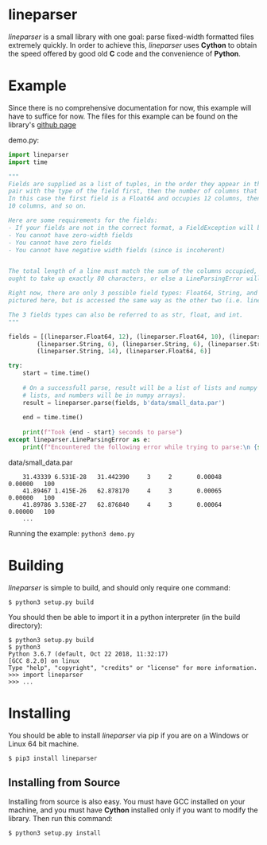# lineparser
*lineparser* is a small library with one goal: parse fixed-width formatted files extremely quickly.
In order to achieve this, *lineparser* uses **Cython** to obtain the speed offered by good old
**C** code and the convenience of **Python**.

# Example

Since there is no comprehensive documentation for now, this example will have to suffice for now.
The files for this example can be found on the library's [github page](https://github.com/jkarns275/lineparser)

demo.py:
```python
import lineparser
import time

"""
Fields are supplied as a list of tuples, in the order they appear in the file. Each tuple is a
pair with the type of the field first, then the number of columns that field occupies.
In this case the first field is a Float64 and occupies 12 columns, then a Float64 that occupies
10 columns, and so on. 

Here are some requirements for the fields:
- If your fields are not in the correct format, a FieldException will be raised. 
- You cannot have zero-width fields
- You cannot have zero fields
- You cannot have negative width fields (since is incoherent)


The total length of a line must match the sum of the columns occupied, so in this case each line
ought to take up exactly 80 characters, or else a LineParsingError will be thrown.

Right now, there are only 3 possible field types: Float64, String, and Int64. Int64 is not
pictured here, but is accessed the same way as the other two (i.e. lineparser.Int64).

The 3 fields types can also be referred to as str, float, and int.
"""

fields = [(lineparser.Float64, 12), (lineparser.Float64, 10), (lineparser.Float64, 12), 
        (lineparser.String, 6), (lineparser.String, 6), (lineparser.String, 14),
        (lineparser.String, 14), (lineparser.Float64, 6)]

try:
    start = time.time()
    
    # On a successfull parse, result will be a list of lists and numpy arrays (strings will be in 
    # lists, and numbers will be in numpy arrays). 
    result = lineparser.parse(fields, b'data/small_data.par')
    
    end = time.time()
    
    print(f"Took {end - start} seconds to parse")
except lineparser.LineParsingError as e:
    print(f"Encountered the following error while trying to parse:\n {str(e)}")

```

data/small_data.par
```
    31.43339 6.531E-28   31.442390     3     2       0.00048       0.00000   100
    41.89467 1.415E-26   62.878170     4     3       0.00065       0.00000   100
    41.89786 3.538E-27   62.876840     4     3       0.00064       0.00000   100
    ...
```

Running the example: `python3 demo.py`

# Building
*lineparser* is simple to build, and should only require one command:

```
$ python3 setup.py build
```

You should then be able to import it in a python interpreter (in the build directory):

```
$ python3 setup.py build
$ python3 
Python 3.6.7 (default, Oct 22 2018, 11:32:17)
[GCC 8.2.0] on linux
Type "help", "copyright", "credits" or "license" for more information.
>>> import lineparser
>>> ...
```

# Installing
You should be able to install *lineparser* via pip if you are on a Windows or Linux 64 bit machine.

```
$ pip3 install lineparser
```

## Installing from Source
Installing from source is also easy. You must have GCC installed on your machine, and you must have
**Cython** installed only if you want to modify the library. Then run this command:

```
$ python3 setup.py install
```

